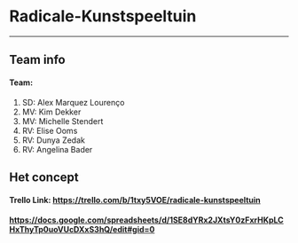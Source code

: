 # Radicale-Kunstspeeltuin
-------------------------------------------------

## Team info

#### Team:

1. SD: Alex Marquez Lourenço
2. MV: Kim Dekker
3. MV: Michelle Stendert
4. RV: Elise Ooms
5. RV: Dunya Zedak
6. RV: Angelina Bader

## Het concept

#### Trello Link: https://trello.com/b/1txy5VOE/radicale-kunstspeeltuin
#### https://docs.google.com/spreadsheets/d/1SE8dYRx2JXtsY0zFxrHKpLCHxThyTp0uoVUcDXxS3hQ/edit#gid=0

